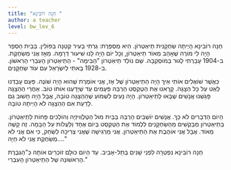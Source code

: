 ```yaml
---
title: "חַנָה רוֹבִינָא "
author: a teacher
level: bw_lev_6
---
```

חַנָה רוֹבִינָא הָיְיתָה שַׂחְקָנִית תֵיאַטְרוֹן. הִיא מְסַפֶּרֶת:
גַרְתִי בְּעִיר קְטַנָה בְּפּוֹלִין. בְּבֵית הַסֵפֶר הָיָה לִי מוֹרֶה שֶׁאָהַב מְאוֹד תֵיאַטְרוֹן, וְכָל יוֹם הָיָה לָנוּ שִׁיעוּר דְרָמָה. מֵאָז אֲנִי מְשַׂחֶקֶת. ב-1904 עָבַרְתִי לָגוּר בְּמוֹסְקְבָה. שָׁם נוֹלַד תֵיאַטְרוֹן "הַבִּימָה" - הַתֵיאַטְרוֹן הָעִבְרִי הָרִאשׁוֹן. ב-1928 בָּאתִי לְיִשְׂרָאֵל עִם עוֹד שַׂחְקָנִים.

כַּאֲשֶׁר שׁוֹאֲלִים אוֹתִי אֵיךְ הָיָה הַתֵיאַטְרוֹן שֶׁל אָז, אֲנִי אוֹמֶרֶת שֶׁהוּא הָיָה שׁוֹנֶה. פַּעַם עָבַדְנוּ לְאַט עַל כָּל הַצָגָה. קָרָאנוּ אֶת הַטֶקְסְט הַרְבֵּה פְּעָמִים עַד שֶׁיָדַעְנוּ אוֹתוֹ טוֹב. אַחֲרֵי הַהַצָגָה פָּגַשְׁנוּ אֲנָשִׁים שֶׁבָּאוּ לַתֵיאַטְרוֹן. הָיָה נָעִים לִשְׁמוֹעַ שֶׁהַהַצָגָה טוֹבָה, אֲבָל הָיָה חָשׁוּב גַם לָדַעַת אִם הַהַצָגָה לֹא הָיְיתָה טוֹבָה. 

הַיוֹם הַדְבָרִים לֹא כָּךְ. אֲנָשִׁים יוֹשְׁבִים הַרְבֵּה בַּבַּיִת מוּל הַטֶלֶוִויזְיָה וְהוֹלְכִים פָּחוֹת לַתֵיאַטְרוֹן. בַּתֵיאַטְרוֹן מְבַקְשִׁים מֵהַשַׂחְקָנִים לִלְמוֹד אֶת הַטֶקְסְט בְּיוֹם אֶחָד וְלַעֲלוֹת עַל הַבָּמָה. זֶה קָשֶׁה מְאוֹד. אֲבָל אֲנִי אוֹהֶבֶת אֶת הַתֵיאַטְרוֹן. אֲנִי מַרְגִישָׁה שֶׁאֲנִי צְרִיכָה לְשַׂחֵק, כִּי אִם אֲנִי לֹא מְשַׂחֶקֶת אֲנִי לֹא חַיָה...."

חַנָה רוֹבִינָא נִפְטְרָה לִפְנֵי שָׁנִים בְּתֵל-אָבִיב. עַד הַיוֹם כּוּלָם זוֹכְרִים אוֹתָהּ כְּ"הַגְבֶרֶת הָרִאשׁוֹנָה שֶׁל הַתֵיאַטְרוֹן הָעִבְרִי."